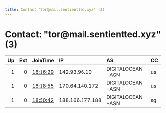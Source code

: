```yaml
---
title: Contact "tor@mail.sentientted.xyz" (3)
---
```


# Contact: "tor@mail.sentientted.xyz" (3)

|   Up |   Ext | JoinTime                                                                                              | IP              | AS               | CC   |   ORp |   Dirp | OS    | Version   | Nickname   |   eFamMembers |
|-----:|------:|:------------------------------------------------------------------------------------------------------|:----------------|:-----------------|:-----|------:|-------:|:------|:----------|:-----------|--------------:|
|    1 |     0 | [18:16:29](https://nusenu.github.io/OrNetStats/w/relay/65017D3EBC75B945A4E651E293E264B086A29D75.html) | 142.93.96.10    | DIGITALOCEAN-ASN | us   |   443 |      0 | Linux | 0.4.5.10  | tedrelay2  |             1 |
|    1 |     0 | [18:18:55](https://nusenu.github.io/OrNetStats/w/relay/6F38965D8D83426D3BD4C8142E7F186109F7D775.html) | 170.64.140.172  | DIGITALOCEAN-ASN | us   |   443 |      0 | Linux | 0.4.5.10  | tedrelay3  |             1 |
|    1 |     0 | [18:50:42](https://nusenu.github.io/OrNetStats/w/relay/10D18A770460CFF982103D11C1F5432B981F06AB.html) | 188.166.177.188 | DIGITALOCEAN-ASN | sg   |   443 |      0 | Linux | 0.4.5.10  | TedRelay1  |             1 |
